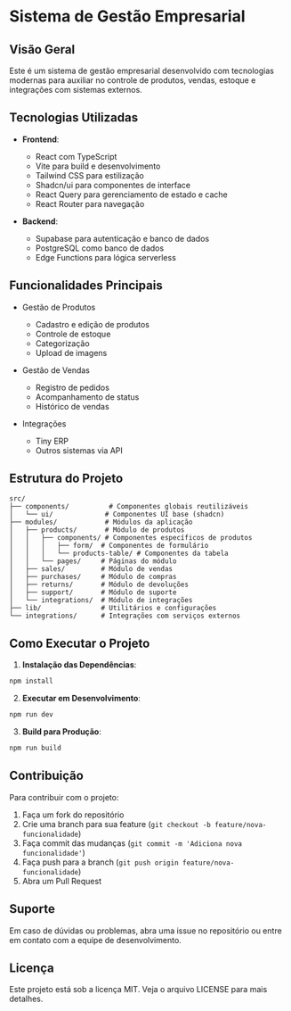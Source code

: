 # Sistema de Gestão Empresarial

## Visão Geral

Este é um sistema de gestão empresarial desenvolvido com tecnologias modernas para auxiliar no controle de produtos, vendas, estoque e integrações com sistemas externos.

## Tecnologias Utilizadas

- **Frontend**:
  - React com TypeScript
  - Vite para build e desenvolvimento
  - Tailwind CSS para estilização
  - Shadcn/ui para componentes de interface
  - React Query para gerenciamento de estado e cache
  - React Router para navegação

- **Backend**:
  - Supabase para autenticação e banco de dados
  - PostgreSQL como banco de dados
  - Edge Functions para lógica serverless

## Funcionalidades Principais

- Gestão de Produtos
  - Cadastro e edição de produtos
  - Controle de estoque
  - Categorização
  - Upload de imagens

- Gestão de Vendas
  - Registro de pedidos
  - Acompanhamento de status
  - Histórico de vendas

- Integrações
  - Tiny ERP
  - Outros sistemas via API

## Estrutura do Projeto

```
src/
├── components/          # Componentes globais reutilizáveis
│   └── ui/             # Componentes UI base (shadcn)
├── modules/            # Módulos da aplicação
│   ├── products/       # Módulo de produtos
│   │   ├── components/ # Componentes específicos de produtos
│   │   │   ├── form/  # Componentes de formulário
│   │   │   └── products-table/ # Componentes da tabela
│   │   └── pages/     # Páginas do módulo
│   ├── sales/         # Módulo de vendas
│   ├── purchases/     # Módulo de compras
│   ├── returns/       # Módulo de devoluções
│   ├── support/       # Módulo de suporte
│   └── integrations/  # Módulo de integrações
├── lib/               # Utilitários e configurações
└── integrations/      # Integrações com serviços externos
```

## Como Executar o Projeto

1. **Instalação das Dependências**:
```bash
npm install
```

2. **Executar em Desenvolvimento**:
```bash
npm run dev
```

3. **Build para Produção**:
```bash
npm run build
```

## Contribuição

Para contribuir com o projeto:

1. Faça um fork do repositório
2. Crie uma branch para sua feature (`git checkout -b feature/nova-funcionalidade`)
3. Faça commit das mudanças (`git commit -m 'Adiciona nova funcionalidade'`)
4. Faça push para a branch (`git push origin feature/nova-funcionalidade`)
5. Abra um Pull Request

## Suporte

Em caso de dúvidas ou problemas, abra uma issue no repositório ou entre em contato com a equipe de desenvolvimento.

## Licença

Este projeto está sob a licença MIT. Veja o arquivo LICENSE para mais detalhes.
